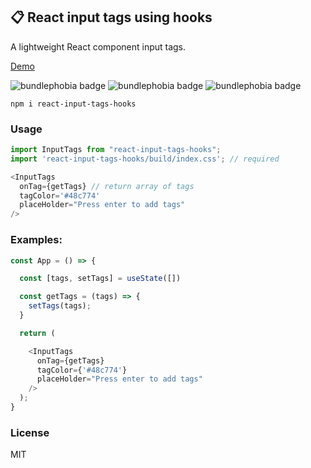 ## 📋 React input tags using hooks 
A lightweight React component input tags.  

[Demo](https://react-input-tags-hooks.onrender.com)

![bundlephobia badge](https://badgen.net/npm/v/react-input-tags-hooks) ![bundlephobia badge](https://badgen.net/bundlephobia/min/react-input-tags-hooks) ![bundlephobia badge](https://badgen.net/bundlephobia/minzip/react-input-tags-hooks)

```
npm i react-input-tags-hooks
```

### Usage
```js
import InputTags from "react-input-tags-hooks";
import 'react-input-tags-hooks/build/index.css'; // required

<InputTags
  onTag={getTags} // return array of tags
  tagColor='#48c774' 
  placeHolder="Press enter to add tags"
/>
```

### Examples:
```js
const App = () => {

  const [tags, setTags] = useState([])

  const getTags = (tags) => {
    setTags(tags);
  }

  return (

    <InputTags
      onTag={getTags}
      tagColor={'#48c774'}
      placeHolder="Press enter to add tags"
    />
  );
}
```

### License
MIT